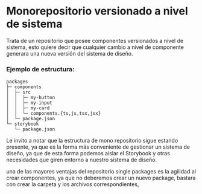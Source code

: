 # Monorepositorio versionado a nivel de sistema

Trata de un repositorio que posee componentes versionados a nivel de sistema, esto quiere decir que cualquier cambio a nivel de componente generara una nueva versión del sistema de diseño.

### Ejemplo de estructura:&#x20;

```
packages
├─ components
│  ├─ src 
│  │  ├─ my-button
│  │  ├─ my-input
│  │  ├─ my-card
│  │  └─ components.{ts,js,tsx,jsx}
│  └─ package.json
└─ storybook
   └─ package.json
```

Le invito a notar que la estructura de mono repositorio sigue estando presente, ya que es la forma más conveniente de gestionar un sistema de diseño, ya que de esta forma podemos aislar el Storybook y otras necesidades que giren entorno a nuestro sistema de diseño.

una de las mayores ventajas del repositorio single packages es la agilidad al crear componentes, ya que no deberemos crear un nuevo package, bastara con crear la carpeta y los archivos correspondientes,&#x20;
